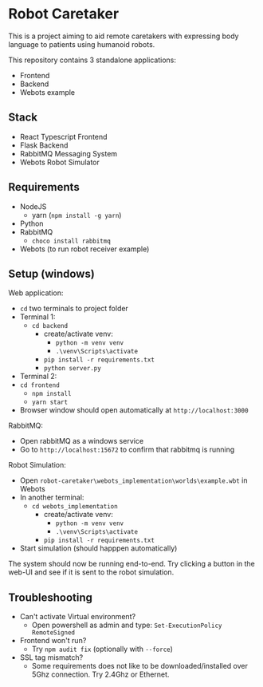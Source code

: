 # Robot Caretaker
This is a project aiming to aid remote caretakers with expressing body language to patients using humanoid robots.

This repository contains 3 standalone applications:
- Frontend
- Backend
- Webots example

## Stack
- React Typescript Frontend
- Flask Backend
- RabbitMQ Messaging System
- Webots Robot Simulator

## Requirements
- NodeJS
    - yarn (`npm install -g yarn`)
- Python
- RabbitMQ
    - `choco install rabbitmq`
- Webots (to run robot receiver example)

## Setup (windows)
Web application:
- `cd` two terminals to project folder
- Terminal 1:
    - `cd backend`
        - create/activate venv:
            - `python -m venv venv`
            - `.\venv\Scripts\activate`
        - `pip install -r requirements.txt`
        - `python server.py`
- Terminal 2:
- `cd frontend`
    - `npm install`
    - `yarn start`
- Browser window should open automatically at `http://localhost:3000`

RabbitMQ:
- Open rabbitMQ as a windows service
- Go to `http://localhost:15672` to confirm that rabbitmq is running

Robot Simulation:
- Open `robot-caretaker\webots_implementation\worlds\example.wbt` in Webots
- In another terminal:
    - `cd webots_implementation`
        - create/activate venv:
            - `python -m venv venv`
            - `.\venv\Scripts\activate`
        - `pip install -r requirements.txt`
- Start simulation (should happpen automatically)

The system should now be running end-to-end.
Try clicking a button in the web-UI and see if it is sent to the robot simulation.

## Troubleshooting
- Can't activate Virtual environment?
    - Open powershell as admin and type: `Set-ExecutionPolicy RemoteSigned`
- Frontend won't run?
    - Try `npm audit fix` (optionally with `--force`)
- SSL tag mismatch?
    - Some requirements does not like to be downloaded/installed over 5Ghz connection. Try 2.4Ghz or Ethernet.